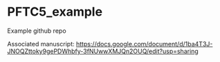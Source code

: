 # PFTC5_example
Example github repo

Associated manuscript: https://docs.google.com/document/d/1ba4T3J-JNOQZttoky9gePDWhbfy-3fNUwwXMJQn2OUQ/edit?usp=sharing
